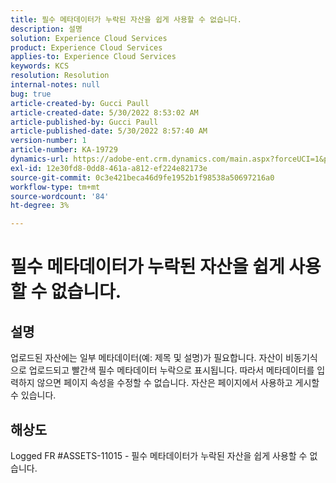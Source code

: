```yaml
---
title: 필수 메타데이터가 누락된 자산을 쉽게 사용할 수 없습니다.
description: 설명
solution: Experience Cloud Services
product: Experience Cloud Services
applies-to: Experience Cloud Services
keywords: KCS
resolution: Resolution
internal-notes: null
bug: true
article-created-by: Gucci Paull
article-created-date: 5/30/2022 8:53:02 AM
article-published-by: Gucci Paull
article-published-date: 5/30/2022 8:57:40 AM
version-number: 1
article-number: KA-19729
dynamics-url: https://adobe-ent.crm.dynamics.com/main.aspx?forceUCI=1&pagetype=entityrecord&etn=knowledgearticle&id=06fcb7e4-f5df-ec11-bb3d-000d3a33d402
exl-id: 12e30fd8-0dd8-461a-a812-ef224e82173e
source-git-commit: 0c3e421beca46d9fe1952b1f98538a50697216a0
workflow-type: tm+mt
source-wordcount: '84'
ht-degree: 3%

---
```


# 필수 메타데이터가 누락된 자산을 쉽게 사용할 수 없습니다.

## 설명


업로드된 자산에는 일부 메타데이터(예: 제목 및 설명)가 필요합니다. 자산이 비동기식으로 업로드되고 빨간색 필수 메타데이터 누락으로 표시됩니다. 따라서 메타데이터를 입력하지 않으면 페이지 속성을 수정할 수 없습니다. 자산은 페이지에서 사용하고 게시할 수 있습니다.


## 해상도


Logged FR #ASSETS-11015 - 필수 메타데이터가 누락된 자산을 쉽게 사용할 수 없습니다.
